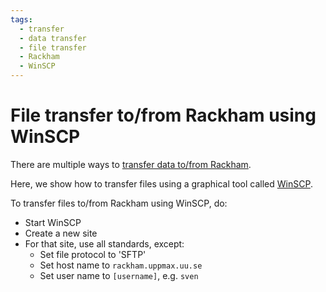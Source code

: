 ```yaml
---
tags:
  - transfer
  - data transfer
  - file transfer
  - Rackham
  - WinSCP
---
```


# File transfer to/from Rackham using WinSCP

There are multiple ways to [transfer data to/from Rackham](../cluster_guides/transfer_rackham.md).

Here, we show how to transfer files using a graphical tool called [WinSCP](../software/winscp.md).

To transfer files to/from Rackham using WinSCP, do:

- Start WinSCP
- Create a new site
- For that site, use all standards, except:
    - Set file protocol to 'SFTP'
    - Set host name to `rackham.uppmax.uu.se`
    - Set user name to `[username]`, e.g. `sven`
